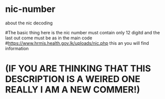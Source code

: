 # nic-number
about the nic decoding

#The basic thing here is the nic number must contain only 12 digitd and the last out come must be as in the main code
#https://www.hrmis.health.gov.lk/uploads/nic.php this an you will find information

#   (IF YOU ARE THINKING THAT THIS DESCRIPTION IS A WEIRED ONE REALLY I AM A NEW COMMER!)
